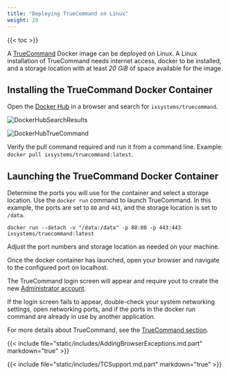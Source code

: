```yaml
---
title: "Deploying TrueCommand on Linux"
weight: 20
---
```



{{< toc >}}

A [TrueCommand](https://www.truenas.com/truecommand/) Docker image can be deployed on Linux.
A Linux installation of TrueCommand needs internet access, docker to be installed, and a storage location with at least *20 GiB* of space available for the image. 

## Installing the TrueCommand Docker Container

Open the [Docker Hub](https://hub.docker.com) in a browser and search for `ixsystems/truecommand`.

![DockerHubSearchResults](/images/TrueCommand/DockerHubSearchResults.png "Finding the TrueCommand Container")

![DockerHubTrueCommand](/images/TrueCommand/DockerHubTrueCommand.png "TrueCommand Container details")

Verify the pull command required and run it from a command line. Example: `docker pull ixsystems/truecommand:latest`.

## Launching the TrueCommand Docker Container

Determine the ports you will use for the container and select a storage location.  Use the `docker run` command to launch TrueCommand.  In this example, the ports are set to `80` and `443`, and the storage location is set to `/data`.

```docker run --detach -v "/data:/data" -p 80:80 -p 443:443 ixsystems/truecommand:latest```

Adjust the port numbers and storage location as needed on your machine.

Once the docker container has launched, open your browser and navigate to the configured port on localhost. 

The TrueCommand login screen will appear and require yout to create the new [Administrator account](/TrueCommand/GettingStarted/CreatingAdminUser/).

If the login screen fails to appear, double-check your system networking settings, open networking ports, and if the ports in the docker run command are already in use by another application.

For more details about TrueCommand, see the [TrueCommand section](/TrueCommand/).

{{< include file="static/includes/AddingBrowserExceptions.md.part" markdown="true" >}}

{{< include file="static/includes/TCSupport.md.part" markdown="true" >}}